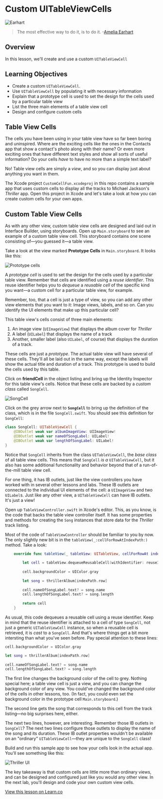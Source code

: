 # Custom UITableViewCells

![Earhart](http://i.imgur.com/YR989I2.jpg?1)

> The most effective way to do it, is to do it. -[Amelia Earhart](https://en.wikipedia.org/wiki/Amelia_Earhart)

## Overview 

In this lesson, we'll create and use a custom `UITableViewCell`
 
## Learning Objectives

* Create a custom `UITableViewCell`.
* Use  `UITableViewCell` by populating it with necessary information
* Explain that a prototype cell is used to set the design for the cells used by a particular table view
* List the three main elements of a table view cell
* Design and configure custom cells

## Table View Cells

The cells you have been using in your table view have so far been boring and uninspired. Where are the exciting cells like the ones in the Contacts app that show a contact's photo along with their name? Or even more exciting ones that have different text styles and show all sorts of useful information? Do your cells _have_ to have no more than a simple text label?

No! Table view cells are simply a _view_, and so you can display just about anything you want in them.

The Xcode project `CustomCellFun.xcodeproj` in this repo contains a sample app that uses custom cells to display all the tracks to Michael Jackson's _Thriller_ app. Open this project in Xcode and let's take a look at how you can create custom cells for your own apps.

## Custom Table View Cells

As with any other view, custom table view cells are designed and laid out in Interface Builder, using storyboards. Open up `Main.storyboard` to see an example of a custom table view cell. This storyboard contains one scene consisting of—you guessed it—a table view.

Take a look at the view marked **Prototype Cells** in `Main.storyboard`. It looks like this:

![Prototype cells](https://s3.amazonaws.com/learn-verified/prototype-custom-cell.png)

A _prototype cell_ is used to set the design for the cells used by a particular table view. Remember that cells are identified using a _reuse identifier_. This reuse identifier helps you to _dequeue_ a _reusable cell_ of the specific kind you want—a custom cell for a particular table view, for example.

Remember, too, that a cell is just a type of view, so you can add any other view elements that you want to it: Image views, labels, and so on. Can you identify the UI elements that make up this particular cell?

This table view's cells consist of three main elements:

1. An image view (`UIImageView`) that displays the album cover for _Thriller_
2. A label (`UILabel`) that displays the name of a track
3. Another, smaller label (also `UILabel`, of course) that displays the duration of a track.

These cells are just a _prototype_. The actual table view will have several of these cells. They'll all be laid out in the same way, except the labels will show the actual title and duration of a track. This prototype is used to build the cells used by this table.

Click on **friendCell** in the object listing and bring up the Identity Inspector for this table view's cells. Notice that these cells are backed by a _custom class_ called `SongCell`.

![`SongCell`](https://s3.amazonaws.com/learn-verified/song-cell.png)

Click on the grey arrow next to **`SongCell`** to bring up the definition of the class, which is in the file `SongCell.swift`. You should see this definition for `SongCell`:

```swift
class SongCell: UITableViewCell {
    @IBOutlet weak var albumImageView: UIImageView!
    @IBOutlet weak var nameOfSongLabel: UILabel!
    @IBOutlet weak var lengthOfSongLabel: UILabel!
}
```

Notice that `SongCell` inherits from the class `UITableViewCell`, the _base class_ of all table view cells. This means that `SongCell` _is a_ `UITableViewCell`, but it also has some additional functionality and behavior beyond that of a run-of-the-mill table view cell.

For one thing, it has IB outlets, just like the view controllers you have worked with in several other lessons and labs. These IB outlets are connected to the individual UI elements of the cell: a `UIImageView` and two `UILabel`s. Just like any other view, a `UITableViewCell` can have IB outlets. It's just a view!

Open up `TableViewController.swift` in Xcode's editor. This, as you know, is the code that backs the table view controller itself. It has some properties and methods for creating the `Song` instances that store data for the _Thriller_ track listing.

Most of the code of `TableViewController` should be familiar to you by now. The only slightly new bit is in the `tableView(_:cellForRowAtIndexPath:)` method. Take a look:

```swift
    override func tableView(_ tableView: UITableView, cellForRowAt indexPath: IndexPath) -> UITableViewCell {
        
        let cell = tableView.dequeueReusableCell(withIdentifier: reuseIdentifier, for: indexPath) as! SongCell
        
        cell.backgroundColor = UIColor.gray
        
        let song = thrillerAlbum[indexPath.row]
        
        cell.nameOfSongLabel.text? = song.name
        cell.lengthOfSongLabel.text? = song.length
        
        return cell
    }
```

As usual, this code dequeues a reusable cell using a reuse identifier. Keep in mind that the reuse identifier is attached to a cell of type `SongCell`, not just a generic `UITableViewCell` instance, so when a reusable cell is retrieved, it is _cast_ to a `SongCell`. And that's where things get a bit more intersting than what you've seen before. Pay special attention to these lines:

```swift
cell.backgroundColor = UIColor.gray

let song = thrillerAlbum[indexPath.row]
        
cell.nameOfSongLabel.text? = song.name
cell.lengthOfSongLabel.text? = song.length
```

The first line changes the background color of the cell to grey. Nothing special here; a table view cell is just a view, and you can change the background color of any view. You could've changed the background color of the cells in other lessons, too. (In fact, you could even set the background color in the prototype cell `Main.storyboard`.)

The second line gets the song that corresponds to this cell from the track listing—no big surprises here, either.

The next two lines, however, are interesting. Remember those IB outlets in `SongCell`? The next two lines configure those outlets to display the name of the song and its duration. These IB outlet properties wouldn't be available on an "ordinary" `UITableViewCell`—they are unique to the `SongCell` class!

Build and run this sample app to see how your cells look in the actual app. You'll see something like this:

![_Thriller_ UI](https://s3.amazonaws.com/learn-verified/thriller-ui.png)

The key takeaway is that custom cells are little more than ordinary views, and can be designed and configured just like you would any other view. In the next lab, you'll design and code your own custom view cells.

<a href='https://learn.co/lessons/customcells' data-visibility='hidden'>View this lesson on Learn.co</a>

